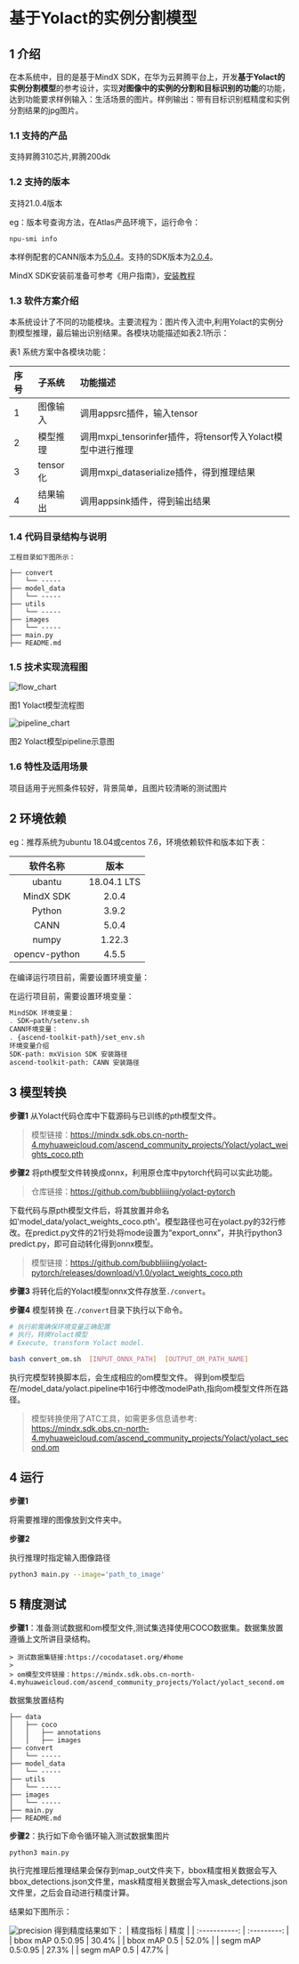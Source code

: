 # 基于Yolact的实例分割模型

## 1 介绍
在本系统中，目的是基于MindX SDK，在华为云昇腾平台上，开发**基于Yolact的实例分割模型**的参考设计，实现**对图像中的实例的分割和目标识别的功能**的功能，达到功能要求样例输入：生活场景的图片。样例输出：带有目标识别框精度和实例分割结果的jpg图片。

### 1.1 支持的产品

支持昇腾310芯片,昇腾200dk

### 1.2 支持的版本

支持21.0.4版本

eg：版本号查询方法，在Atlas产品环境下，运行命令：

```
npu-smi info
```
本样例配套的CANN版本为[5.0.4](https://www.hiascend.com/software/cann/commercial)。支持的SDK版本为[2.0.4](https://www.hiascend.com/software/Mindx-sdk)。

MindX SDK安装前准备可参考《用户指南》，[安装教程](https://gitee.com/ascend/mindxsdk-referenceapps/blob/master/docs/quickStart/1-1安装SDK开发套件.md)

### 1.3 软件方案介绍

本系统设计了不同的功能模块。主要流程为：图片传入流中,利用Yolact的实例分割模型推理，最后输出识别结果。各模块功能描述如表2.1所示：

表1 系统方案中各模块功能：

| 序号 | 子系统   | 功能描述                                                     |
| :--- | :------- | :----------------------------------------------------------- |
| 1    | 图像输入 | 调用appsrc插件，输入tensor                          |
| 2    | 模型推理 | 调用mxpi_tensorinfer插件，将tensor传入Yolact模型中进行推理           |
| 3    | tensor化 | 调用mxpi_dataserialize插件，得到推理结果 |
| 4    | 结果输出 | 调用appsink插件，得到输出结果           |
### 1.4 代码目录结构与说明

    工程目录如下图所示：

```
├── convert
│   └── -----
├── model_data	
│   └── -----
├── utils	
│   └── -----
├── images	
│   └── -----
├── main.py	
├── README.md			
```

### 1.5 技术实现流程图

![flow_chart](./images/flow_chart.png)

图1 Yolact模型流程图

![pipeline_chart](./images/pipeline.png)

图2 Yolact模型pipeline示意图

### 1.6 特性及适用场景

项目适用于光照条件较好，背景简单，且图片较清晰的测试图片

## 2 环境依赖

eg：推荐系统为ubuntu 18.04或centos 7.6，环境依赖软件和版本如下表：

|   软件名称    |    版本     |
| :-----------: | :---------: |
|    ubantu     | 18.04.1 LTS |
|   MindX SDK   |    2.0.4    |
|    Python     |    3.9.2    |
|     CANN      |    5.0.4    |
|     numpy     |   1.22.3    |
| opencv-python |    4.5.5    |

在编译运行项目前，需要设置环境变量：

在运行项目前，需要设置环境变量：
```bash
MindSDK 环境变量：
. SDK−path/setenv.sh
CANN环境变量：
. {ascend-toolkit-path}/set_env.sh
环境变量介绍
SDK-path: mxVision SDK 安装路径
ascend-toolkit-path: CANN 安装路径
```


## 3 模型转换

**步骤1** 从Yolact代码仓库中下载源码与已训练的pth模型文件。

> 模型链接：https://mindx.sdk.obs.cn-north-4.myhuaweicloud.com/ascend_community_projects/Yolact/yolact_weights_coco.pth

**步骤2** 将pth模型文件转换成onnx，利用原仓库中pytorch代码可以实此功能。

> 仓库链接：https://github.com/bubbliiiing/yolact-pytorch

下载代码与原pth模型文件后，将其放置并命名如'model_data/yolact_weights_coco.pth'。模型路径也可在yolact.py的32行修改。在predict.py文件的21行处将mode设置为“export_onnx”，并执行python3 predict.py，即可自动转化得到onnx模型。
> 模型链接：https://github.com/bubbliiiing/yolact-pytorch/releases/download/v1.0/yolact_weights_coco.pth

**步骤3** 将转化后的Yolact模型onnx文件存放至`./convert`。


**步骤4** 模型转换
在`./convert`目录下执行以下命令。

```bash
# 执行前需确保环境变量正确配置
# 执行，转换Yolact模型
# Execute, transform Yolact model.

bash convert_om.sh  [INPUT_ONNX_PATH]  [OUTPUT_OM_PATH_NAME]
```

执行完模型转换脚本后，会生成相应的om模型文件。 得到om模型后在/model_data/yolact.pipeline中16行中修改modelPath,指向om模型文件所在路径。

> 模型转换使用了ATC工具，如需更多信息请参考: https://mindx.sdk.obs.cn-north-4.myhuaweicloud.com/ascend_community_projects/Yolact/yolact_second.om

## 4 运行

**步骤1** 

将需要推理的图像放到文件夹中。

**步骤2**

执行推理时指定输入图像路径

```bash
python3 main.py --image='path_to_image'
```

## 5 精度测试

**步骤1**：准备测试数据和om模型文件,测试集选择使用COCO数据集。数据集放置遵循上文所讲目录结构。

	> 测试数据集链接:https://cocodataset.org/#home
	>
	> om模型文件链接：https://mindx.sdk.obs.cn-north-4.myhuaweicloud.com/ascend_community_projects/Yolact/yolact_second.om
数据集放置结构
```
├── data
│   ├── coco
│   │   ├── annotations     
│   │   ├── images    
├── convert
│   └── -----
├── model_data	
│   └── -----
├── utils	
│   └── -----
├── images	
│   └── -----
├── main.py	
├── README.md	
```
**步骤2**：执行如下命令循环输入测试数据集图片

```bash
python3 main.py
```

执行完推理后推理结果会保存到map_out文件夹下，bbox精度相关数据会写入bbox_detections.json文件里，mask精度相关数据会写入mask_detections.json文件里，之后会自动进行精度计算。

结果如下图所示：

![precision](./images/precision.png)
得到精度结果如下：
|   精度指标    |    精度     |
| :-----------: | :---------: |
|    bbox mAP 0.5:0.95     | 30.4% |
|   bbox mAP 0.5   |    52.0%   |
|    segm mAP 0.5:0.95     |    27.3%   |
|    segm mAP 0.5     |    47.7%    |
